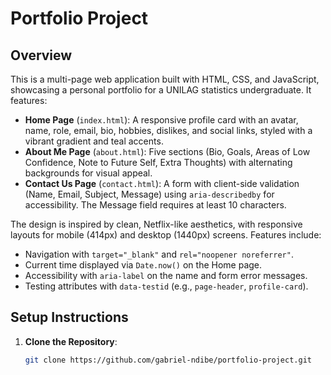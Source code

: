 
# Portfolio Project

## Overview
This is a multi-page web application built with HTML, CSS, and JavaScript, showcasing a personal portfolio for a UNILAG statistics undergraduate. It features:
- **Home Page** (`index.html`): A responsive profile card with an avatar, name, role, email, bio, hobbies, dislikes, and social links, styled with a vibrant gradient and teal accents.
- **About Me Page** (`about.html`): Five sections (Bio, Goals, Areas of Low Confidence, Note to Future Self, Extra Thoughts) with alternating backgrounds for visual appeal.
- **Contact Us Page** (`contact.html`): A form with client-side validation (Name, Email, Subject, Message) using `aria-describedby` for accessibility. The Message field requires at least 10 characters.

The design is inspired by clean, Netflix-like aesthetics, with responsive layouts for mobile (414px) and desktop (1440px) screens. Features include:
- Navigation with `target="_blank"` and `rel="noopener noreferrer"`.
- Current time displayed via `Date.now()` on the Home page.
- Accessibility with `aria-label` on the name and form error messages.
- Testing attributes with `data-testid` (e.g., `page-header`, `profile-card`).

## Setup Instructions
1. **Clone the Repository**:
   ```bash
   git clone https://github.com/gabriel-ndibe/portfolio-project.git
